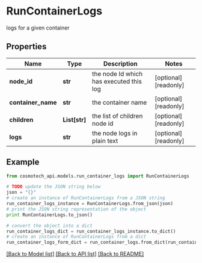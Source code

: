 # RunContainerLogs

logs for a given container

## Properties

Name | Type | Description | Notes
------------ | ------------- | ------------- | -------------
**node_id** | **str** | the node Id which has executed this log | [optional] [readonly] 
**container_name** | **str** | the container name | [optional] [readonly] 
**children** | **List[str]** | the list of children node id | [optional] [readonly] 
**logs** | **str** | the node logs in plain text | [optional] [readonly] 

## Example

```python
from cosmotech_api.models.run_container_logs import RunContainerLogs

# TODO update the JSON string below
json = "{}"
# create an instance of RunContainerLogs from a JSON string
run_container_logs_instance = RunContainerLogs.from_json(json)
# print the JSON string representation of the object
print RunContainerLogs.to_json()

# convert the object into a dict
run_container_logs_dict = run_container_logs_instance.to_dict()
# create an instance of RunContainerLogs from a dict
run_container_logs_form_dict = run_container_logs.from_dict(run_container_logs_dict)
```
[[Back to Model list]](../README.md#documentation-for-models) [[Back to API list]](../README.md#documentation-for-api-endpoints) [[Back to README]](../README.md)


